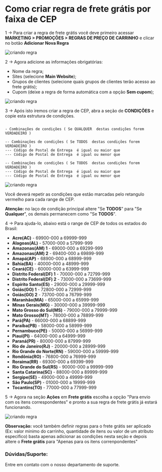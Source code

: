 # Como criar regra de frete grátis por faixa de CEP

1 -> Para criar a regra de frete grátis você deve primeiro acessar **MARKETING > PROMOÇÕES > REGRAS DE PREÇO DE CARRINHO** e clicar no botão **Adicionar Nova Regra**

![criando regra](https://github.com/Oficina-do-Dev/Tutoriais/blob/main/Magento_2/084%20-%20Como%20criar%20regra%20de%20frete%20grátis%20por%20faixa%20de%20CEP/images/image1.png)

2 -> Agora adicione as informações obrigatórias:
- Nome da regra;
- Sites (selecione **Main Website**);
- Grupos de clientes (selecione quais grupos de clientes terão acesso ao frete grátis);
- Cupom (deixe a regra de forma automática com a opção **Sem cupom**);

![criando regra](https://github.com/Oficina-do-Dev/Tutoriais/blob/main/Magento_2/084%20-%20Como%20criar%20regra%20de%20frete%20grátis%20por%20faixa%20de%20CEP/images/image2.png)

3 -> Após isto iremos criar a regra de CEP, abra a seção de **CONDIÇÕES** e copie esta estrutura de condições.

 ```
 
- Combinações de condições ( Se QUALQUER  destas condições forem VERDADEIRO )

-- Combinações de condições ( Se TODOS  destas condições forem VERDADEIRO )
--- Código de Postal de Entrega  é igual ou maior que
--- Código de Postal de Entrega  é igual ou menor que

-- Combinações de condições ( Se TODOS  destas condições forem VERDADEIRO )
--- Código de Postal de Entrega  é igual ou maior que
--- Código de Postal de Entrega  é igual ou menor que

```

![criando regra](https://github.com/Oficina-do-Dev/Tutoriais/blob/main/Magento_2/084%20-%20Como%20criar%20regra%20de%20frete%20grátis%20por%20faixa%20de%20CEP/images/image3.png)

Você deverá repetir as condições que estão marcadas pelo retangulo vermelho para cada range de CEP.

**Atenção:** no laço de condição principal altere "Se **TODOS**" para "Se **Qualquer**", os demais permanecem como "Se **TODOS**".

4 -> Para ajuda-lo, abaixo está o range de CEP de todos os estados do Brasil:
- **Acre(AC)** - 69900-000 a 69999-999
- **Alagoas(AL)** - 57000-000 a 57999-999
- **Amazonas(AM) 1** - 69000-000 a 69299-999
- **Amazonas(AM) 2** - 69400-000 a 69899-999
- **Amapá(AP)** - 68900-000 a 68999-999
- **Bahia(BA)** - 40000-000 a 48999-999
- **Ceará(CE)** - 60000-000 a 63999-999
- **Distrito Federal(DF) 1** - 70000-000 a 72799-999
- **Distrito Federal(DF) 2** - 73000-000 a 73699-999
- **Espírito Santo(ES)** - 	29000-000 a 29999-999
- **Goiás(GO) 1** -	72800-000 a 72999-999
- **Goiás(GO) 2** -	73700-000 a	76799-999
- **Maranhão(MA)** - 65000-000 a 65999-999
- **Minas Gerais(MG)** - 30000-000 a 39999-999
- **Mato Grosso do Sul(MS)** - 79000-000 a 79999-999
- **Mato Grosso(MT)** - 78000-000 a 78899-999
- **Pará(PA)** - 66000-000 a 68899-999
- **Paraíba(PB)** - 58000-000 a 58999-999
- **Pernambuco(PE)** - 50000-000 a 56999-999
- **Piauí(PI)** - 64000-000 a 64999-999
- **Paraná(PR)** - 80000-000 a 87999-999
- **Rio de Janeiro(RJ)** - 20000-000 a 28999-999
- **Rio Grande do Norte(RN)** - 59000-000 a 59999-999
- **Rondônia(RO)** - 76800-000 a 76999-999
- **Roraima(RR)** - 69300-000 a 69399-999
- **Rio Grande do Sul(RS)** - 90000-000	a 99999-999
- **Santa Catarina(SC)** - 88000-000 a 89999-999
- **Sergipe(SE)** - 49000-000 a 49999-999
- **São Paulo(SP)** - 01000-000	a 19999-999
- **Tocantins(TO)** - 77000-000	a 77999-999

5 -> Agora na seção **Ações** em **Frete grátis** escolha a opção "Para envio com os itens correspondentes" e pronto a sua regra de frete grátis já estará funcionando.

![criando regra](https://github.com/Oficina-do-Dev/Tutoriais/blob/main/Magento_2/084%20-%20Como%20criar%20regra%20de%20frete%20grátis%20por%20faixa%20de%20CEP/images/image4.png)

**Observação:** você também definir regras para o frete grátis ser aplicado (Ex: valor minimo do carrinho, quantidade de itens ou valor de um atributo especifico) basta apenas adicionar as condições nesta seção e depois altere o **Frete grátis** para "Apenas para os itens correnpondentes"

### Dúvidas/Suporte:
Entre em contato com o nosso departamento de suporte.